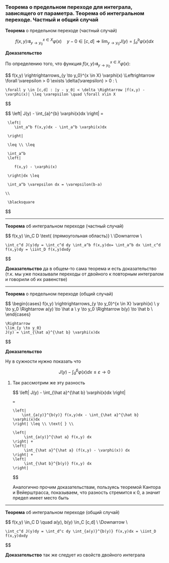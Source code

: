 ### Теорема о предельном переходе для интеграла, зависящего от параметра. Теорема об интегральном переходе. Частный и общий случай

**Теорема** о предельном переходе (частный случай)

$$
    f(x,y) \rightrightarrows_{y \to y_0}^{x \in X} \varphi(x) \quad y-0 \in [c,d] \Rightarrow \lim_{y \to y_0}J(y) = \int_a^b \varphi(x)dx
$$

**Доказательство**

По определению того, что функция $f(x,y) \rightrightarrows_{y \to y_0}^{x \in X} \varphi(x)$:

$$
    f(x,y) \rightrightarrows_{y \to y_0}^{x \in X} \varphi(x) \Leftrightarrow \forall \varepsilon > 0 \exists \delta(\varepsilon) > 0 : \\

    \forall y \in [c,d] : |y - y_0| < \delta \Rightarrow |f(x,y) - \varphi(x)| \leq \varepsilon \quad \forall x\in X
$$

$$
     \left|
          J(y) - \int_{a}^{b} \varphi(x)dx
     \right| = 
     
     \left|
        \int_a^b f(x,y)dx - \int_a^b \varphi(x)dx  

     \right|

     \leq \\ \leq 
     
     \int_a^b
     \left|

        f(x,y) - \varphi(x)

     \right|dx \leq 

     \int_a^b \varepsilon dx = \varepsilon(b-a)

    \\

     \blacksquare
$$

---

**Теорема** об интегральном переходе (частный случай)


$$
    f(x,y) \in_C D \text{ (прямоугольная область)} \\ \Downarrow \\ 
    
    \int_c^d J(y)dy = \int_c^d dy \int_a^b f(x,y)dx= \int_a^b dx \int_c^d f(x,y)dy = \iint_D f(x,y)dxdy
$$

**Доказательство** да в общем-то сама теорема и есть доказательство (т.к. мы уже показывали переходы от двойного к повторным интегралом и говорили об их равенстве)

---

**Теорема** о предельном переходе (общий случай)

$$
    \begin{cases}
        f(x,y) \rightrightarrows_{y \to y_0}^{x \in X} \varphi(x) \\
        y \to y_0 \Rightarrow a(y) \to \hat a \\
        y \to y_0 \Rightarrow b(y) \to \hat b \\
    \end{cases}

    \Rightarrow
    \lim_{y \to y_0}
    J(y) = \int_{\hat a}^{\hat b} \varphi(x)dx
$$

**Доказательство**

Ну в сужности нужно показать что

$$
    J(y) - \int_{\hat a}^{\hat b} \varphi(x)dx \leq \varepsilon \to 0
$$

1. Так рассмотрим же эту разность

   $$
       \left|
           J(y) - \int_{\hat a}^{\hat b} \varphi(x)dx
       \right|

       =

       \left|
           \int_{a(y)}^{b(y)} f(x,y)dx - \int_{\hat a}^{\hat b} \varphi(x)dx
       \right| \leq \\ \text{ } \\

       \left|
            \int_{a(y)}^{\hat a} f(x,y) dx
       \right| + 
       \left|
            \int_{\hat a}^{\hat a} (f(x,y) - \varphi(x)) dx
       \right| + 
       \left|
            \int_{\hat b}^{b(y)} f(x,y) dx
       \right|
   $$

   Аналогично прочим доказательствам, пользуясь теоремой Кантора и Вейерштрасса, показываем, что разность стремится к 0, а значит предел имеет место быть

---

**Теорема** об интегральном переходе (общий случай)

$$
    f(x,y) \in_C D \quad a(y), b(y) \in_C [c,d] \\ \Downarrow \\

    \int_c^d J(y)dy = \int_d^c dy \int_{a(y)}^{b(y)} f(x,y)dx = \iint_D f(x,y)dxdy
$$

**Доказательство** так же следует из свойств двойного интеграла
